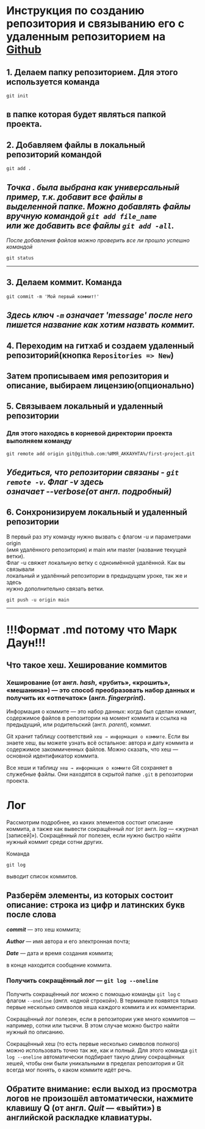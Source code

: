 # Инструкция по созданию репозитория и связыванию его с удаленным репозиторием на [Github](https://github.com "github.com")

## 1. Делаем папку репозиторием. Для этого используется команда
```
git init
```

в папке которая будет являться папкой проекта.
---
## 2. Добавляем файлы в локальный репозиторий командой
```
git add .
```

_Точка *.* была выбрана как универсальный пример, т.к. добавит все файлы в  
выделенной папке. Можно добавлять файлы вручную командой `git add file_name`  
или же добавить все файлы `git add -all`._
----
_После добавления файлов можно проверить все ли прошло успешно командой_  
```
git status
```
---
## 3. Делаем коммит. **Команда**
```
git commit -m 'Мой первый коммит!'
```

_Здесь ключ `-m` означает 'message' после него пишется название как хотим назвать коммит._
---
## 4. Переходим на гитхаб и создаем удаленный репозиторий(кнопка `Repositories => New`)

Затем прописываем имя репозитория и описание, выбираем лицензию(опционально)
---
## 5. Связываем локальный и удаленный репозитории  

### Для этого находясь в корневой директории проекта выполняем команду
```
git remote add origin git@github.com:%ИМЯ_АККАУНТА%/first-project.git
```

_Убедиться, что репозитории связаны - `git remote -v`. Флаг -v здесь  
означает --verbose(от англ. подробный)_
---
## 6. Сонхронизируем локальный и удаленный репозитории
В первый раз эту команду нужно вызвать с флагом -u и параметрами origin  
(имя удалённого репозитория) и main или master (название текущей ветки).  
Флаг -u свяжет локальную ветку с одноимённой удалённой. Как вы связывали  
 локальный и удалённый репозитории в предыдущем уроке, так же и здесь  
нужно дополнительно связать ветки.
```
git push -u origin main
```
---
# **!!!Формат .md потому что Марк Даун!!!**


**Что такое хеш. Хеширование коммитов**  
-
### Хеширование (от англ. _hash_, «рубить», «крошить», «мешанина») — это способ преобразовать набор данных и получить их «отпечаток» (англ. _fingerprint_).  

Информация о коммите — это набор данных: когда был сделан коммит, содержимое файлов в репозитории на момент коммита и ссылка на предыдущий, или родительский (англ. _parent_), коммит.   

Git хранит таблицу соответствий `хеш → информация о коммите`. Если вы знаете хеш, вы можете узнать всё остальное: автора и дату коммита и содержимое закоммиченных файлов. Можно сказать, что хеш — основной идентификатор коммита.  

Все хеши и таблицу `хеш → информация о коммите` Git сохраняет в служебные файлы. Они находятся в скрытой папке `.git` в репозитории проекта.

# Лог
Рассмотрим подробнее, из каких элементов состоит описание коммита, а также как вывести сокращённый лог (от англ. _log_ — «журнал [записей]»). Сокращённый лог полезен, если нужно быстро найти нужный коммит среди сотни других.  

Команда  
```
git log
```
выводит список коммитов.  

Разберём элементы, из которых состоит описание:
строка из цифр и латинских букв после слова  
-
**_commit_** — это хеш коммита;  

**_Author_** — имя автора и его электронная почта;  

**_Date_** — дата и время создания коммита;  

в конце находится сообщение коммита.  

### Получить сокращённый лог — `git log --oneline`  

Получить сокращённый лог можно с помощью команды `git log` с флагом `--oneline` (_англ._ «одной строкой»). В терминале появятся только первые несколько символов хеша каждого коммита и их комментарии.  

Сокращённый лог полезен, если в репозитории уже много коммитов — например, сотни или тысячи. В этом случае можно быстро найти нужный по описанию.  

Сокращённый хеш (то есть первые несколько символов полного) можно использовать точно так же, как и полный. Для этого команда `git log --oneline` автоматически подбирает такую длину сокращённых хешей, чтобы они были уникальными в пределах репозитория и Git всегда мог понять, о каком коммите идёт речь.  

Обратите внимание: если выход из просмотра логов не произошёл автоматически, нажмите клавишу Q (от англ. _Quit_ — «выйти») в английской раскладке клавиатуры.
---

